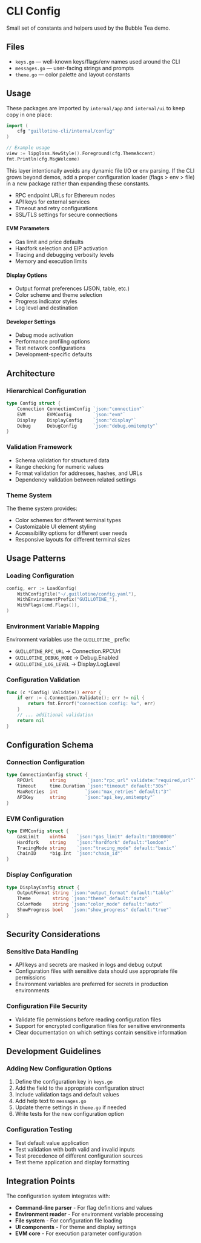 # CLI Config

Small set of constants and helpers used by the Bubble Tea demo.

## Files

- `keys.go` — well-known keys/flags/env names used around the CLI
- `messages.go` — user-facing strings and prompts
- `theme.go` — color palette and layout constants

## Usage

These packages are imported by `internal/app` and `internal/ui` to keep copy in one place:

```go
import (
    cfg "guillotine-cli/internal/config"
)

// Example usage
view := lipgloss.NewStyle().Foreground(cfg.ThemeAccent)
fmt.Println(cfg.MsgWelcome)
```

This layer intentionally avoids any dynamic file I/O or env parsing. If the CLI grows beyond demos, add a proper configuration loader (flags > env > file) in a new package rather than expanding these constants.
- RPC endpoint URLs for Ethereum nodes
- API keys for external services
- Timeout and retry configurations
- SSL/TLS settings for secure connections

#### EVM Parameters
- Gas limit and price defaults
- Hardfork selection and EIP activation
- Tracing and debugging verbosity levels
- Memory and execution limits

#### Display Options
- Output format preferences (JSON, table, etc.)
- Color scheme and theme selection
- Progress indicator styles
- Log level and destination

#### Developer Settings
- Debug mode activation
- Performance profiling options
- Test network configurations
- Development-specific defaults

## Architecture

### Hierarchical Configuration
```go
type Config struct {
    Connection ConnectionConfig `json:"connection"`
    EVM        EVMConfig        `json:"evm"`
    Display    DisplayConfig    `json:"display"`
    Debug      DebugConfig      `json:"debug,omitempty"`
}
```

### Validation Framework
- Schema validation for structured data
- Range checking for numeric values
- Format validation for addresses, hashes, and URLs
- Dependency validation between related settings

### Theme System
The theme system provides:
- Color schemes for different terminal types
- Customizable UI element styling
- Accessibility options for different user needs
- Responsive layouts for different terminal sizes

## Usage Patterns

### Loading Configuration
```go
config, err := LoadConfig(
    WithConfigFile("~/.guillotine/config.yaml"),
    WithEnvironmentPrefix("GUILLOTINE_"),
    WithFlags(cmd.Flags()),
)
```

### Environment Variable Mapping
Environment variables use the `GUILLOTINE_` prefix:
- `GUILLOTINE_RPC_URL` → Connection.RPCUrl
- `GUILLOTINE_DEBUG_MODE` → Debug.Enabled
- `GUILLOTINE_LOG_LEVEL` → Display.LogLevel

### Configuration Validation
```go
func (c *Config) Validate() error {
    if err := c.Connection.Validate(); err != nil {
        return fmt.Errorf("connection config: %w", err)
    }
    // ... additional validation
    return nil
}
```

## Configuration Schema

### Connection Configuration
```go
type ConnectionConfig struct {
    RPCUrl      string        `json:"rpc_url" validate:"required,url"`
    Timeout     time.Duration `json:"timeout" default:"30s"`
    MaxRetries  int          `json:"max_retries" default:"3"`
    APIKey      string       `json:"api_key,omitempty"`
}
```

### EVM Configuration
```go
type EVMConfig struct {
    GasLimit    uint64    `json:"gas_limit" default:"10000000"`
    Hardfork    string    `json:"hardfork" default:"london"`
    TracingMode string    `json:"tracing_mode" default:"basic"`
    ChainID     *big.Int  `json:"chain_id"`
}
```

### Display Configuration
```go
type DisplayConfig struct {
    OutputFormat string `json:"output_format" default:"table"`
    Theme        string `json:"theme" default:"auto"`
    ColorMode    string `json:"color_mode" default:"auto"`
    ShowProgress bool   `json:"show_progress" default:"true"`
}
```

## Security Considerations

### Sensitive Data Handling
- API keys and secrets are masked in logs and debug output
- Configuration files with sensitive data should use appropriate file permissions
- Environment variables are preferred for secrets in production environments

### Configuration File Security
- Validate file permissions before reading configuration files
- Support for encrypted configuration files for sensitive environments
- Clear documentation on which settings contain sensitive information

## Development Guidelines

### Adding New Configuration Options
1. Define the configuration key in `keys.go`
2. Add the field to the appropriate configuration struct
3. Include validation tags and default values
4. Add help text to `messages.go`
5. Update theme settings in `theme.go` if needed
6. Write tests for the new configuration option

### Configuration Testing
- Test default value application
- Test validation with both valid and invalid inputs
- Test precedence of different configuration sources
- Test theme application and display formatting

## Integration Points

The configuration system integrates with:
- **Command-line parser** - For flag definitions and values
- **Environment reader** - For environment variable processing
- **File system** - For configuration file loading
- **UI components** - For theme and display settings
- **EVM core** - For execution parameter configuration
